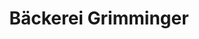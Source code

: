 ---
title: "Bäckerei Grimminger"
url: /darmstadt/baeckerei-grimminger-mathildenplatz/
shop: Bäckerei
---